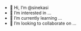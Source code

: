 - 👋 Hi, I’m @sinekasi
- 👀 I’m interested in ...
- 🌱 I’m currently learning ...
- 💞️ I’m looking to collaborate on ...
<!---
sinekasi/sinekasi is a ✨ special ✨ repository because its `README.md` (this file) appears on your GitHub profile.
You can click the Preview link to take a look at your changes.
--->

